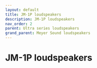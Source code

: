 ```yaml
---
layout: default
title: JM-1P loudspeakers
description: JM-1P loudspeakers
nav_order: 2
parent: Ultra series loudspeakers
grand_parent: Meyer Sound loudspeakers
---
```


# JM-1P loudspeakers